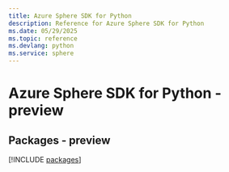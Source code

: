 ```yaml
---
title: Azure Sphere SDK for Python
description: Reference for Azure Sphere SDK for Python
ms.date: 05/29/2025
ms.topic: reference
ms.devlang: python
ms.service: sphere
---
```

# Azure Sphere SDK for Python - preview
## Packages - preview
[!INCLUDE [packages](sphere-index.md)]